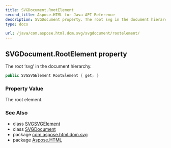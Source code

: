 ```yaml
---
title: SVGDocument.RootElement
second_title: Aspose.HTML for Java API Reference
description: SVGDocument property. The root svg in the document hierarchy
type: docs

url: /java/com.aspose.html.dom.svg/svgdocument/rootelement/
---
```

## SVGDocument.RootElement property

The root ‘svg’ in the document hierarchy.

```java
public SVGSVGElement RootElement { get; }
```

### Property Value

The root element.

### See Also

* class [SVGSVGElement](../../svgsvgelement/)
* class [SVGDocument](../)
* package [com.aspose.html.dom.svg](../../../com.aspose.html.dom.svg/)
* package [Aspose.HTML](../../../)
